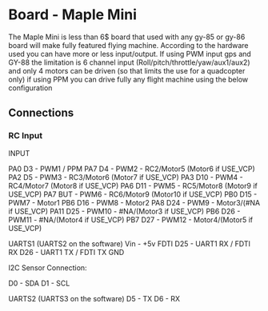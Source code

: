 # Board - Maple Mini

The Maple Mini is less than 6$ board that used with any gy-85 or gy-86 board will make fully featured flying machine. According to the hardware used you can have more or less input/output. 
If using PWM input gps and GY-88 the limitation is 6 channel input (Roll/pitch/throttle/yaw/aux1/aux2) and only 4 motors can be driven (so that limits the use for a quadcopter only)
if using PPM you can drive fully any flight machine using the below configuration
## Connections

### RC Input

INPUT

PA0  D3  - PWM1 / PPM
PA7  D4  - PWM2  - RC2/Motor5 (Motor6 if USE_VCP)
PA2  D5  - PWM3  - RC3/Motor6 (Motor7 if USE_VCP)
PA3  D10 - PWM4  - RC4/Motor7 (Motor8 if USE_VCP)
PA6  D11 - PWM5  - RC5/Motor8 (Motor9 if USE_VCP)
PA7  BUT - PWM6  - RC6/Motor9 (Motor10 if USE_VCP)
PB0  D15 - PWM7  - Motor1
PB6  D16 - PWM8  - Motor2
PA8  D24 - PWM9  - Motor3/(#NA if  USE_VCP)
PA11 D25 - PWM10 - #NA/(Motor3 if USE_VCP)
PB6  D26 - PWM11 - #NA/(Motor4 if USE_VCP)
PB7  D27 - PWM12 - Motor4/(Motor5 if USE_VCP)

UARTS1 (UARTS2 on the software)
Vin - +5v FDTI
D25 - UART1 RX / FDTI RX
D26 - UART1 TX / FDTI TX
GND

I2C Sensor Connection:

D0 - SDA
D1 - SCL


UARTS2 (UARTS3 on the software)
D5 - TX
D6 - RX




